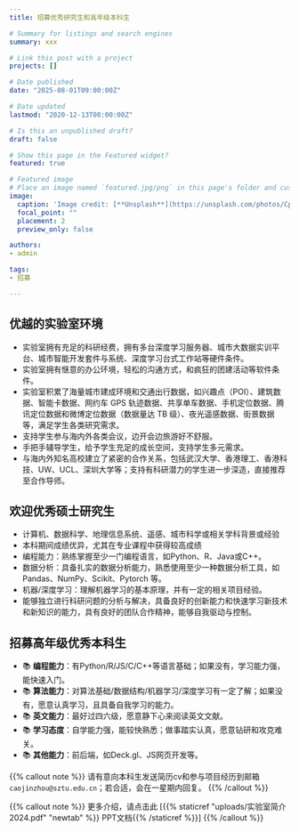 ```yaml
---
title: 招募优秀研究生和高年级本科生

# Summary for listings and search engines
summary: xxx

# Link this post with a project
projects: []

# Date published
date: "2025-08-01T09:00:00Z"

# Date updated
lastmod: "2020-12-13T00:00:00Z"

# Is this an unpublished draft?
draft: false

# Show this page in the Featured widget?
featured: true

# Featured image
# Place an image named `featured.jpg/png` in this page's folder and customize its options here.
image:
  caption: 'Image credit: [**Unsplash**](https://unsplash.com/photos/CpkOjOcXdUY)'
  focal_point: ""
  placement: 2
  preview_only: false

authors:
- admin

tags:
- 招募

---
```



## 优越的实验室环境

-  实验室拥有充足的科研经费，拥有多台深度学习服务器、城市大数据实训平台、城市智能开发套件与系统、深度学习台式工作站等硬件条件。
- 实验室拥有惬意的办公环境，轻松的沟通方式，和疯狂的团建活动等软件条件。
- 实验室积累了海量城市建成环境和交通出行数据，如兴趣点（POI）、建筑数据、智能卡数据、网约车 GPS 轨迹数据、共享单车数据、手机定位数据、腾讯定位数据和微博定位数据（数据量达 TB 级）、夜光遥感数据、街景数据等，满足学生各类研究需求。
- 支持学生参与海内外各类会议，边开会边旅游好不舒服。
- 手把手辅导学生，给予学生充足的成长空间，支持学生多元需求。
- 与海内外知名高校建立了紧密的合作关系，包括武汉大学、香港理工、香港科技、UW、UCL、深圳大学等；支持有科研潜力的学生进一步深造，直接推荐至合作导师。



## 欢迎优秀硕士研究生

- 计算机、数据科学、地理信息系统、遥感、城市科学或相关学科背景或经验
- 本科期间成绩优异，尤其在专业课程中获得较高成绩
- 编程能力：熟练掌握至少一门编程语言，如Python、R、Java或C++。
- 数据分析：具备扎实的数据分析能力，熟悉使用至少一种数据分析工具，如Pandas、NumPy、Scikit、Pytorch 等。
- 机器/深度学习：理解机器学习的基本原理，并有一定的相关项目经验。
- 能够独立进行科研问题的分析与解决，具备良好的创新能力和快速学习新技术和新知识的能力，具有良好的团队合作精神，能够自我驱动与控制。

## 招募高年级优秀本科生

- 📚 **编程能力**：有Python/R/JS/C/C++等语言基础；如果没有，学习能力强，能快速入门。
- 📚 **算法能力**：对算法基础/数据结构/机器学习/深度学习有一定了解；如果没有，愿意认真学习，且具备自我学习的能力。
- 📚 **英文能力**：最好过四六级，愿意静下心来阅读英文文献。
- 📚 **学习态度**：自学能力强，能较快熟悉；做事踏实认真，愿意钻研和攻克难关。
- 📚 **其他能力**：前后端，如Deck.gl、JS网页开发等。

{{% callout note %}}
请有意向本科生发送简历cv和参与项目经历到邮箱 `caojinzhou@sztu.edu.cn`；若合适，会在一星期内回复。
{{% /callout %}}


{{% callout note %}}
更多介绍，请点击此 [{{% staticref "uploads/实验室简介2024.pdf" "newtab" %}} PPT文档{{% /staticref %}}]
{{% /callout %}}


